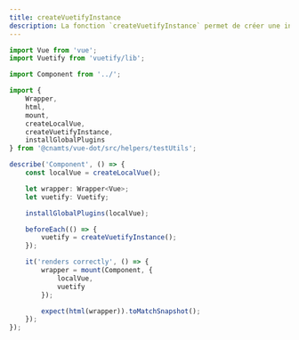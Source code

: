 ```yaml
---
title: createVuetifyInstance
description: La fonction `createVuetifyInstance` permet de créer une instance de Vuetify.
---
```


<doc-tabs>

<doc-tab-item label="Utilisation">

```ts
import Vue from 'vue';
import Vuetify from 'vuetify/lib';

import Component from '../';

import {
	Wrapper,
	html,
	mount,
	createLocalVue,
	createVuetifyInstance,
	installGlobalPlugins
} from '@cnamts/vue-dot/src/helpers/testUtils';

describe('Component', () => {
	const localVue = createLocalVue();

	let wrapper: Wrapper<Vue>;
	let vuetify: Vuetify;

	installGlobalPlugins(localVue);

	beforeEach(() => {
		vuetify = createVuetifyInstance();
	});

	it('renders correctly', () => {
		wrapper = mount(Component, {
			localVue,
			vuetify
		});

		expect(html(wrapper)).toMatchSnapshot();
	});
});

```

</doc-tab-item>

<doc-tab-item label="API">
<doc-api name="tests-unitaires/create-vuetify-instance"></doc-api>
</doc-tab-item>

</doc-tabs>
